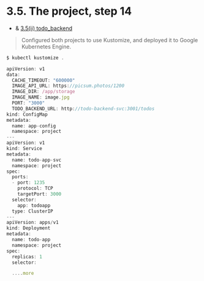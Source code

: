 # 3.5. The project, step 14

- & [3.5(ii) todo_backend](../todo-backend/)

> Configured both projects to use Kustomize, and deployed it to Google Kubernetes Engine.

```js
$ kubectl kustomize .

apiVersion: v1
data:
  CACHE_TIMEOUT: "600000"
  IMAGE_API_URL: https://picsum.photos/1200
  IMAGE_DIR: /app/storage
  IMAGE_NAME: image.jpg
  PORT: "3000"
  TODO_BACKEND_URL: http://todo-backend-svc:3001/todos
kind: ConfigMap
metadata:
  name: app-config
  namespace: project
---
apiVersion: v1
kind: Service
metadata:
  name: todo-app-svc
  namespace: project
spec:
  ports:
  - port: 1235
    protocol: TCP
    targetPort: 3000
  selector:
    app: todoapp
  type: ClusterIP
---
apiVersion: apps/v1
kind: Deployment
metadata:
  name: todo-app
  namespace: project
spec:
  replicas: 1
  selector:

  ....more
```
